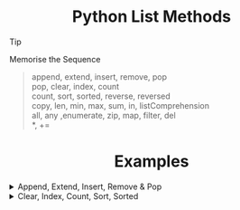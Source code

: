<div align='center'>
  
# Python List Methods
</div>

> [!TIP]
> Memorise the Sequence

> append, extend, insert, remove, pop\
> pop, clear, index, count\
> count, sort, sorted, reverse, reversed\
> copy, len, min, max, sum, in, listComprehension\
> all, any ,enumerate, zip, map, filter, del\
> *, +=

<div align='center'>
  
# Examples
</div>

<details>

  <summary>Append, Extend, Insert, Remove & Pop</summary>
  
## 1. `Append`
<div align = 'center'>
  
|***Defination***|The append() method adds a single element to the end of a list.|
|--:|:--|
|***Syntax***|list.append(element)|
|***Arguments***|element: (Required) — The item to be added to the list. It can be of any data type (e.g., int, str, list, object).|
</div>

### ***Examples***:
```python
daily_tasks = ["Exercise", "Study"]
daily_tasks.append("Meditation")
print(daily_tasks) #['Exercise', 'Study', 'Meditation']
```
```python
student_data = []
student_data.append({"name": "Kiran", "score": 95})
print(student_data) # [{'name': 'Kiran', 'score': 95}]
```
```python
playlist = ["Chill Vibes", "Workout Beats"]
playlist.append(["Lo-Fi", "Jazz"])
print(playlist) # ['Chill Vibes', 'Workout Beats', ['Lo-Fi', 'Jazz']]
```

## 2. `Extend()`
<div align = 'center'>
  
|***Defination***|The extend() method adds all elements of an iterable (list, tuple, set, etc.) to the end of the current list.|
|--:|:--|
|***Syntax***|list1.extend(iterable)|
|***Arguments***|iterable: Required. Any iterable (like list, tuple, set, or string) whose elements will be added to the list.|
</div>

### ***Examples***:
```python
todo_list = ["exercise", "read"]
new_tasks = ["code", "review", "sleep"]
todo_list.extend(new_tasks)
print(todo_list) # ['exercise', 'read', 'code', 'review', 'sleep']
```
```python
letters = ['A', 'B']
more_letters = "CDE"
letters.extend(more_letters)
print(letters) # ['A', 'B', 'C', 'D', 'E']
```
```python
sensor_data = [23.5, 24.1]
new_readings = (24.3, 24.0, 23.9)
sensor_data.extend(new_readings)
print(sensor_data) # [23.5, 24.1, 24.3, 24.0, 23.9]
```

## 3. `Insert()`
<div align = 'center'>
  
|***Defination***|The insert() method inserts an element at a specified index in a list. It does not replace any element but shifts existing elements to the right.|
|--:|:--|
|***Syntax***|list.insert(index, element)|
|***Arguments***|index (int) – The position where the element should be inserted.</br>element – The item to insert into the list (can be any data type: number, string, object, etc.).|
</div>

### ***Examples***:
```python
colors = ["red", "blue", "green"]
colors.insert(1, "turquoise")
print(colors) # ['red', 'turquoise', 'blue', 'green']
```
```python
tasks = ["wake up", "brush teeth", "start work"]
tasks.insert(2, "meditate")
print(tasks) # ['wake up', 'brush teeth', 'meditate', 'start work']
```
```python
route = [(0, 0), (1, 1), (3, 3)]
route.insert(2, (2, 2))
print(route) # [(0, 0), (1, 1), (2, 2), (3, 3)]
```

## 4. `Remove()`
<div align = 'center'>
  
|***Defination***|The remove() method removes the first matching element (by value) from the list. If the value is not found, it raises a ValueError.|
|--:|:--|
|***Syntax***|	list.remove(element)|
|***Arguments***|element – The item to be removed from the list. Must exist in the list, or an error will be thrown.|
</div>

### ***Examples***:
```python
fruits = ["apple", "banana", "cherry", "banana"]
fruits.remove("banana")
print(fruits) # ['apple', 'cherry', 'banana']
```
```python
numbers = [10, 20, 30, 40]
numbers.remove(30)
print(numbers) # [10, 20, 40]
```
```python
tasks = ["email", "meeting", "lunch"]
tasks.remove("email")
print(tasks) # ['meeting', 'lunch']
```

## 5. `Pop()`
<div align = 'center'>
  
|***Defination***|The pop() method removes and returns an element from a list at the given index. If no index is specified, it removes and returns the last item in the list.|
|--:|:--|
|***Syntax***|list.pop(index)|
|***Arguments***|index (optional, int) – The position of the element to remove and return. If omitted, the last element is removed.</br>Return Value – The removed element.|
</div>

### ***Examples***:
```python
fruits = ["apple", "banana", "cherry"]
last_fruit = fruits.pop()
print(last_fruit)   # cherry
print(fruits)       # ['apple', 'banana']
```
```python
numbers = [10, 20, 30, 40, 50]
second_item = numbers.pop(1)
print(second_item)  # 20
print(numbers)      # [10, 30, 40, 50]
```
```python
stack = ["first", "second", "third"]
removed = stack.pop(-2)
print(removed)      # second
print(stack)        # ['first', 'third']
```
</div>
</details>
  
<details>
  <summary>Clear, Index, Count, Sort, Sorted</summary>

  ## 5. `Pop()`
<div align = 'center'>
  
|***Defination***|The pop() method removes and returns an element from a list at the given index. If no index is specified, it removes and returns the last item in the list.|
|--:|:--|
|***Syntax***|list.pop(index)|
|***Arguments***|index (optional, int) – The position of the element to remove and return. If omitted, the last element is removed.</br>Return Value – The removed element.|
</div>

### ***Examples***:
```python
fruits = ["apple", "banana", "cherry"]
last_fruit = fruits.pop()
print(last_fruit)   # cherry
print(fruits)       # ['apple', 'banana']
```
```python
numbers = [10, 20, 30, 40, 50]
second_item = numbers.pop(1)
print(second_item)  # 20
print(numbers)      # [10, 30, 40, 50]
```
```python
stack = ["first", "second", "third"]
removed = stack.pop(-2)
print(removed)      # second
print(stack)        # ['first', 'third']
```
</details>
